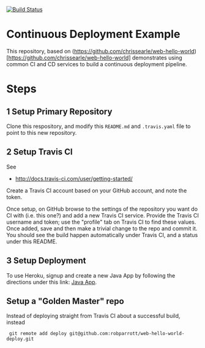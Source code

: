[![Build Status](https://travis-ci.org/robparrott/web-hello-world.png?branch=master)](https://travis-ci.org/robparrott/web-hello-world)


# Continuous Deployment Example 

This repository, based on (https://github.com/chrissearle/web-hello-world)[https://github.com/chrissearle/web-hello-world] demonstrates using common CI and CD services to build a continuous deployment pipeline.

# Steps

## 1 Setup Primary Repository

Clone this respository, and modify this `README.md` and `.travis.yaml` file to point to this new repository.


## 2 Setup Travis CI

See

- http://docs.travis-ci.com/user/getting-started/

Create a Travis CI account based on your GitHub account, and note the token.

Once setup, on GitHub browse to the settings of the repository you want do CI with (i.e. this one?) and add a new Travis CI service. Provide the Travis CI username and token; use the "profile" tab on Travis CI to find these values. Once added, save and then make a trivial change to the repo and commit it. You should see the build happen automatically under Travis CI, and a status under this README.


## 3 Setup Deployment

To use Heroku, signup and create a new Java App by following the directions under this link: [Java App](https://devcenter.heroku.com/articles/getting-started-with-java). 

## Setup a "Golden Master" repo

Instead of deploying straight from Travis CI about a successful build, instead 

```
 git remote add deploy git@github.com:robparrott/web-hello-world-deploy.git 
```
